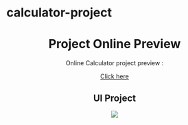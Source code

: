 # calculator-project

<div align="center">
  <h1>Project Online Preview</h1>
  
  Online Calculator project preview :

<a href="https://elegant-booth-6b23e6.netlify.app/">Click here</a>
  </div>

<div align="center">
  
  <h2>UI Project</h2>
  
  <img src="https://raw.githubusercontent.com/amirhosseinbanaei/calculator-project/main/ui%20image.jpg">
  </div>


